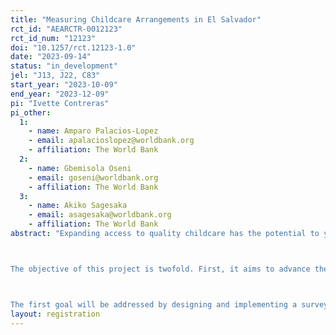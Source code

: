 ```yaml
---
title: "Measuring Childcare Arrangements in El Salvador"
rct_id: "AEARCTR-0012123"
rct_id_num: "12123"
doi: "10.1257/rct.12123-1.0"
date: "2023-09-14"
status: "in_development"
jel: "J13, J22, C83"
start_year: "2023-10-09"
end_year: "2023-12-09"
pi: "Ivette Contreras"
pi_other:
  1:
    - name: Amparo Palacios-Lopez
    - email: apalacioslopez@worldbank.org
    - affiliation: The World Bank
  2:
    - name: Gbemisola Oseni
    - email: goseni@worldbank.org
    - affiliation: The World Bank
  3:
    - name: Akiko Sagesaka
    - email: asagesaka@worldbank.org
    - affiliation: The World Bank
abstract: "Expanding access to quality childcare has the potential to yield multi-generational impacts by improving parents’ economic empowerment, child outcomes, family welfare, business productivity and overall economic growth. However, there is very limited data on childcare available and guidelines on how to collect it across low- and middle-income countries, particu¬larly for children below age 3, and this limits the possible assessment of access of childcare services in developing countries. 

The objective of this project is twofold. First, it aims to advance the understanding of how to obtain better measures of childcare arrangements in developing countries using household surveys, including those informal childcare arrangements that can be overlooked but are crucial to families. Second, it will explore parents’ preferences on childcare services’ attributes. 

The first goal will be addressed by designing and implementing a survey experiment to compare different methods to collect information on household surveys. The evidence on parents’ preferences on childcare services attributes will be obtained from a discrete choice experiment inspired in Datta (2019)."
layout: registration
---
```


